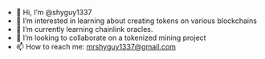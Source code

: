 - 👋 Hi, I’m @shyguy1337
- 👀 I’m interested in learning about creating tokens on various blockchains
- 🌱 I’m currently learning chainlink oracles.
- 💞️ I’m looking to collaborate on a tokenized mining project
- 📫 How to reach me: mrshyguy1337@gmail.com

<!---
shyguy1337/shyguy1337 is a ✨ special ✨ repository because its `README.md` (this file) appears on your GitHub profile.
You can click the Preview link to take a look at your changes.
--->
